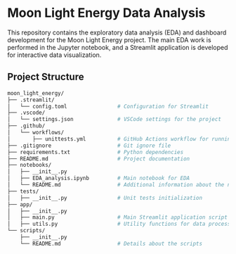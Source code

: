 # Moon Light Energy Data Analysis

This repository contains the exploratory data analysis (EDA) and dashboard development for the Moon Light Energy project. The main EDA work is performed in the Jupyter notebook, and a Streamlit application is developed for interactive data visualization.

## Project Structure

```bash
moon_light_energy/
├── .streamlit/
│   └── config.toml                # Configuration for Streamlit
├── .vscode/
│   └── settings.json              # VSCode settings for the project
├── .github/
│   └── workflows/
│       ├── unittests.yml          # GitHub Actions workflow for running unit tests
├── .gitignore                     # Git ignore file
├── requirements.txt               # Python dependencies
├── README.md                      # Project documentation
├── notebooks/
│   ├── __init__.py
│   ├── EDA_analysis.ipynb         # Main notebook for EDA
│   └── README.md                  # Additional information about the notebooks
├── tests/
│   ├── __init__.py                # Unit tests initialization
├── app/
│   ├── __init__.py
│   ├── main.py                    # Main Streamlit application script
│   ├── utils.py                   # Utility functions for data processing and visualization
└── scripts/
    ├── __init__.py
    └── README.md                  # Details about the scripts
